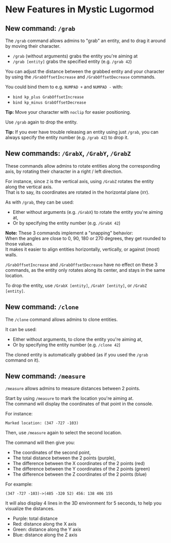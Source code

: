 # New Features in Mystic Lugormod

## New command: `/grab`
The `/grab` command allows admins to "grab" an entity, and to drag it around by moving their character.
- `/grab` (without arguments) grabs the entity you're aiming at
- `/grab [entity]` grabs the specified entity (e.g. `/grab 42`)

You can adjust the distance between the grabbed entity and your character by using the `/GrabOffsetIncrease` and
`/GrabOffsetDecrease` commands.

You could bind them to e.g. `NUMPAD +` and `NUMPAD -` with:
- `bind kp_plus GrabOffsetIncrease`
- `bind kp_minus GrabOffsetDecrease`

**Tip:** Move your character with `noclip` for easier positioning.

Use `/grab` again to drop the entity.

**Tip:** If you ever have trouble releasing an entity using just `/grab`, you can always specify the entity number
(e.g. `/grab 42`) to drop it.

## New commands: `/GrabX`, `/GrabY`, `/GrabZ`
These commands allow admins to rotate entities along the corresponding axis, by rotating their character in a
right / left direction.

For instance, since `Z` is the vertical axis, using `/GrabZ` rotates the entity along the vertical axis.  
That is to say, its coordinates are rotated in the horizontal plane (`XY`).

As with `/grab`, they can be used:
- Either without arguments (e.g. `/GrabX`) to rotate the entity you're aiming at,
- Or by specifying the entity number (e.g. `/GrabX 42`)

**Note:** These 3 commands implement a "snapping" behavior:  
When the angles are close to 0, 90, 180 or 270 degrees, they get rounded to those values.  
It makes it easier to align entities horizontally, vertically, or against (most) walls.

`/GrabOffsetIncrease` and `/GrabOffsetDecrease` have no effect on these 3 commands, as the entity only rotates along its
center, and stays in the same location.

To drop the entity, use `/GrabX [entity]`, `/GrabY [entity]`, or `/GrabZ [entity]`.

## New command: `/clone`
The `/clone` command allows admins to clone entities.

It can be used:
- Either without arguments, to clone the entity you're aiming at,
- Or by specifying the entity number (e.g. `/clone 42`)

The cloned entity is automatically grabbed (as if you used the `/grab` command on it).

## New command: `/measure`
`/measure` allows admins to measure distances between 2 points.

Start by using `/measure` to mark the location you're aiming at.  
The command will display the coordinates of that point in the console.  

For instance:

    Marked location: (347 -727 -103)

Then, use `/measure` again to select the second location.  

The command will then give you:
- The coordinates of the second point,
- The total distance between the 2 points (purple),
- The difference between the X coordinates of the 2 points (red)
- The difference between the Y coordinates of the 2 points (green)
- The difference between the Z coordinates of the 2 points (blue)

For example:

    (347 -727 -103)->(485 -320 52) 456: 138 406 155

It will also display 4 lines in the 3D environment for 5 seconds, to help you visualize the distances.
- Purple: total distance
- Red: distance along the X axis
- Green: distance along the Y axis
- Blue: distance along the Z axis
